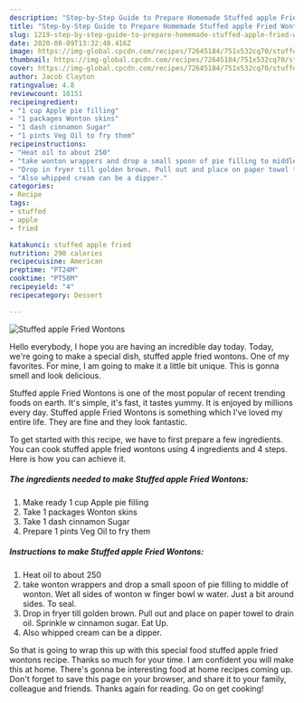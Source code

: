 ```yaml
---
description: "Step-by-Step Guide to Prepare Homemade Stuffed apple Fried Wontons"
title: "Step-by-Step Guide to Prepare Homemade Stuffed apple Fried Wontons"
slug: 1219-step-by-step-guide-to-prepare-homemade-stuffed-apple-fried-wontons
date: 2020-08-09T13:32:48.416Z
image: https://img-global.cpcdn.com/recipes/72645184/751x532cq70/stuffed-apple-fried-wontons-recipe-main-photo.jpg
thumbnail: https://img-global.cpcdn.com/recipes/72645184/751x532cq70/stuffed-apple-fried-wontons-recipe-main-photo.jpg
cover: https://img-global.cpcdn.com/recipes/72645184/751x532cq70/stuffed-apple-fried-wontons-recipe-main-photo.jpg
author: Jacob Clayton
ratingvalue: 4.8
reviewcount: 16151
recipeingredient:
- "1 cup Apple pie filling"
- "1 packages Wonton skins"
- "1 dash cinnamon Sugar"
- "1 pints Veg Oil to fry them"
recipeinstructions:
- "Heat oil to about 250"
- "take wonton wrappers and drop a small spoon of pie filling to middle of wonton. Wet all sides of wonton w finger bowl w water. Just a bit around sides. To seal."
- "Drop in fryer till golden brown. Pull out and place on paper towel to drain oil. Sprinkle w cinnamon sugar. Eat Up."
- "Also whipped cream can be a dipper."
categories:
- Recipe
tags:
- stuffed
- apple
- fried

katakunci: stuffed apple fried 
nutrition: 290 calories
recipecuisine: American
preptime: "PT24M"
cooktime: "PT58M"
recipeyield: "4"
recipecategory: Dessert

---
```



![Stuffed apple Fried Wontons](https://img-global.cpcdn.com/recipes/72645184/751x532cq70/stuffed-apple-fried-wontons-recipe-main-photo.jpg)

Hello everybody, I hope you are having an incredible day today. Today, we're going to make a special dish, stuffed apple fried wontons. One of my favorites. For mine, I am going to make it a little bit unique. This is gonna smell and look delicious.

Stuffed apple Fried Wontons is one of the most popular of recent trending foods on earth. It's simple, it's fast, it tastes yummy. It is enjoyed by millions every day. Stuffed apple Fried Wontons is something which I've loved my entire life. They are fine and they look fantastic.




To get started with this recipe, we have to first prepare a few ingredients. You can cook stuffed apple fried wontons using 4 ingredients and 4 steps. Here is how you can achieve it.

<!--inarticleads1-->

##### The ingredients needed to make Stuffed apple Fried Wontons:

1. Make ready 1 cup Apple pie filling
1. Take 1 packages Wonton skins
1. Take 1 dash cinnamon Sugar
1. Prepare 1 pints Veg Oil to fry them




<!--inarticleads2-->

##### Instructions to make Stuffed apple Fried Wontons:

1. Heat oil to about 250
1. take wonton wrappers and drop a small spoon of pie filling to middle of wonton. Wet all sides of wonton w finger bowl w water. Just a bit around sides. To seal.
1. Drop in fryer till golden brown. Pull out and place on paper towel to drain oil. Sprinkle w cinnamon sugar. Eat Up.
1. Also whipped cream can be a dipper.




So that is going to wrap this up with this special food stuffed apple fried wontons recipe. Thanks so much for your time. I am confident you will make this at home. There's gonna be interesting food at home recipes coming up. Don't forget to save this page on your browser, and share it to your family, colleague and friends. Thanks again for reading. Go on get cooking!
